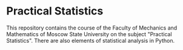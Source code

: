 # Practical Statistics

This repository contains the course of the Faculty of Mechanics and Mathematics of Moscow State University on the subject "Practical Statistics". There are also elements of statistical analysis in Python.
